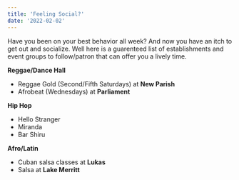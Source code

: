 ```yaml
---
title: 'Feeling Social?'
date: '2022-02-02'
---
```


Have you been on your best behavior all week? And now you have an itch to get out and socialize. Well here is a guarenteed list of establishments and event groups to follow/patron that can offer you a lively time. 


**Reggae/Dance Hall** 
- Reggae Gold (Second/Fifth Saturdays) at **New Parish**
- Afrobeat (Wednesdays) at **Parliament**

**Hip Hop** 
- Hello Stranger
- Miranda
- Bar Shiru

**Afro/Latin** 
- Cuban salsa classes at **Lukas**
- Salsa at **Lake Merritt**
